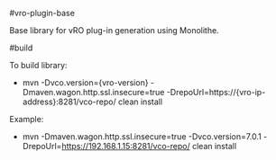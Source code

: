 #vro-plugin-base

Base library for vRO plug-in generation using Monolithe.

#build

To build library: 

* mvn -Dvco.version={vro-version} -Dmaven.wagon.http.ssl.insecure=true -DrepoUrl=https://{vro-ip-address}:8281/vco-repo/ clean install

Example:

* mvn -Dmaven.wagon.http.ssl.insecure=true -Dvco.version=7.0.1 -DrepoUrl=https://192.168.1.15:8281/vco-repo/ clean install
